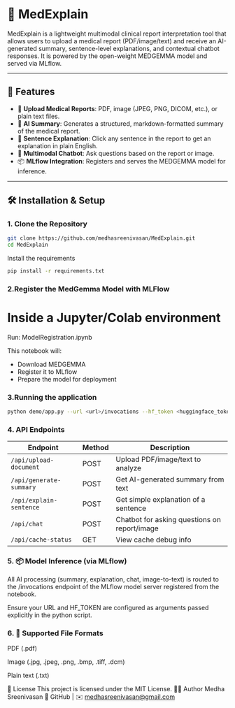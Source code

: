 # 🧠 MedExplain

MedExplain is a lightweight multimodal clinical report interpretation tool that allows users to upload a medical report (PDF/image/text) and receive an AI-generated summary, sentence-level explanations, and contextual chatbot responses. It is powered by the open-weight MEDGEMMA model and served via MLflow.

---

## 🚀 Features

- 📄 **Upload Medical Reports**: PDF, image (JPEG, PNG, DICOM, etc.), or plain text files.
- 🧾 **AI Summary**: Generates a structured, markdown-formatted summary of the medical report.
- 💬 **Sentence Explanation**: Click any sentence in the report to get an explanation in plain English.
- 🤖 **Multimodal Chatbot**: Ask questions based on the report or image.
- 📦 **MLflow Integration**: Registers and serves the MEDGEMMA model for inference.

---

## 🛠️ Installation & Setup

### 1. Clone the Repository

```bash
git clone https://github.com/medhasreenivasan/MedExplain.git
cd MedExplain
```
Install the requirements 
```bash
pip install -r requirements.txt
```
### 2.Register the MedGemma Model with MLFlow
# Inside a Jupyter/Colab environment
Run: ModelRegistration.ipynb

This notebook will:
   - Download MEDGEMMA
   - Register it to MLflow
   - Prepare the model for deployment

### 3.Running the application
```bash
python demo/app.py --url <url>/invocations --hf_token <huggingface_token>
```
### 4. API Endpoints 

| Endpoint                | Method | Description                                  |
| ----------------------- | ------ | -------------------------------------------- |
| `/api/upload-document`  | POST   | Upload PDF/image/text to analyze             |
| `/api/generate-summary` | POST   | Get AI-generated summary from text           |
| `/api/explain-sentence` | POST   | Get simple explanation of a sentence         |
| `/api/chat`             | POST   | Chatbot for asking questions on report/image |
| `/api/cache-status`     | GET    | View cache debug info                        |

### 5. 📦 Model Inference (via MLflow)
All AI processing (summary, explanation, chat, image-to-text) is routed to the /invocations endpoint of the MLflow model server registered from the notebook.

Ensure your URL and HF_TOKEN are configured as arguments passed explicitly in the python script.

### 6. 📸 Supported File Formats
PDF (.pdf)

Image (.jpg, .jpeg, .png, .bmp, .tiff, .dcm)

Plain text (.txt)

 🔐 License
This project is licensed under the MIT License.
 🙋‍♀️ Author
Medha Sreenivasan
🔗 GitHub | ✉️ medhasreenivasan@gmail.com
